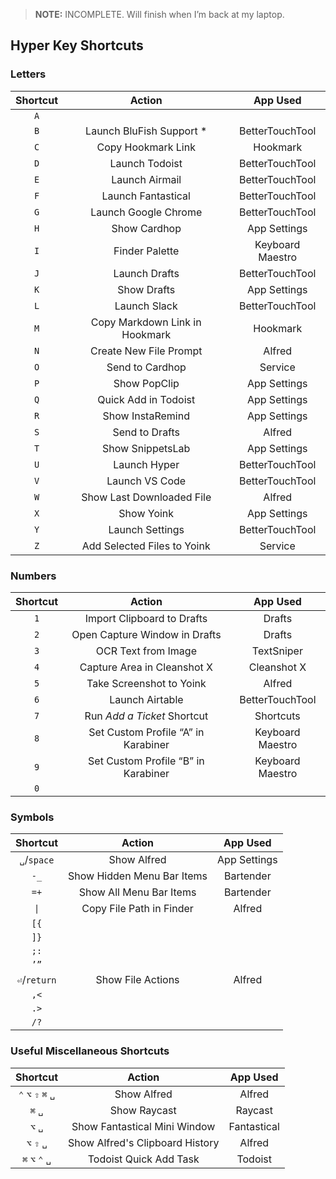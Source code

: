 > **NOTE:** INCOMPLETE. Will finish when I’m back at my laptop.

## Hyper Key Shortcuts

### Letters

| **Shortcut** | **Action**                                  | **App Used**       |
|:---:|:---:|:---:|
| `A` |                |                    |
| `B` | Launch BluFish Support \* | BetterTouchTool |
| `C` | Copy Hookmark Link       |    Hookmark    |
| `D` | Launch Todoist | BetterTouchTool    |
| `E` | Launch Airmail  | BetterTouchTool   |
| `F` | Launch Fantastical | BetterTouchTool |
| `G` | Launch Google Chrome | BetterTouchTool |
| `H` | Show Cardhop | App Settings       |
| `I` | Finder Palette | Keyboard Maestro |
| `J` | Launch Drafts | BetterTouchTool   |
| `K` | Show Drafts | App Settings  |
| `L` | Launch Slack | BetterTouchTool    |
| `M` | Copy Markdown Link in Hookmark | Hookmark |
| `N` | Create New File Prompt  | Alfred |
| `O` | Send to Cardhop | Service |
| `P` | Show PopClip | App Settings |
| `Q` | Quick Add in Todoist | App Settings |
| `R` | Show InstaRemind | App Settings  |
| `S` | Send to Drafts | Alfred |
| `T` | Show SnippetsLab | App Settings  |
| `U` | Launch Hyper | BetterTouchTool |
| `V` | Launch VS Code | BetterTouchTool |
| `W` | Show Last Downloaded File | Alfred |
| `X` | Show Yoink | App Settings |
| `Y` | Launch Settings | BetterTouchTool |
| `Z` | Add Selected Files to Yoink | Service |

### Numbers

| **Shortcut** | **Action** | **App Used** |
|:---:|:---:|:---:|
| `1` | Import Clipboard to Drafts | Drafts |
| `2` | Open Capture Window in Drafts | Drafts |
| `3` | OCR Text from Image | TextSniper |
| `4` | Capture Area in Cleanshot X | Cleanshot X |
| `5` | Take Screenshot to Yoink | Alfred |
| `6` | Launch Airtable  |   BetterTouchTool  |
| `7` | Run _Add a Ticket_ Shortcut | Shortcuts |
| `8` | Set Custom Profile “A” in Karabiner | Keyboard Maestro |
| `9` | Set Custom Profile “B” in Karabiner | Keyboard Maestro |
| `0` |        |         |

### Symbols

| **Shortcut** | **Action**                      | **App Used** |
|:---:|:---:|:---:|
| `␣`/`space` |  Show Alfred  | App Settings | 
| `-_` |  Show Hidden Menu Bar Items  | Bartender | 
| `=+` |  Show All Menu Bar Items  | Bartender | 
| `\|` | Copy File Path in Finder    | Alfred    | 
| `[{` |     |     | 
| `]}` |     |     | 
| `;:` |     |     | 
| `’”` |     |     | 
| `⏎`/`return` |  Show File Actions  | Alfred | 
| `,<` |     |     | 
| `.>` |     |     | 
| `/?` |     |     | 


### Useful Miscellaneous Shortcuts

| **Shortcut** | **Action** | **App Used** |
|:---:|:---:|:---:|
| `⌃` `⌥` `⇧` `⌘` `␣` |  Show Alfred  | Alfred |
| `⌘` `␣` | Show Raycast | Raycast |
| `⌥` `␣` | Show Fantastical Mini Window | Fantastical |
| `⌥` `⇧` `␣` | Show Alfred's Clipboard History | Alfred |
| `⌘` `⌥` `⌃` `␣` | Todoist Quick Add Task | Todoist |